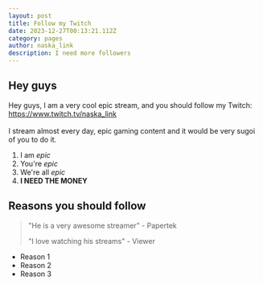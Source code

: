 ```yaml
---
layout: post
title: Follow my Twitch
date: 2023-12-27T00:13:21.112Z
category: pages
author: naska_link
description: I need more followers
---
```


## Hey guys

Hey guys, I am a very cool epic stream, and you should follow my Twitch: <https://www.twitch.tv/naska_link>\
\
I stream almost every day, epic gaming content and it would be very sugoi of you to do it.

1. I am *epic*
2. You're *epic*
3. We're all *epic*
4. **I NEED THE MONEY**

## Reasons you should follow

> "He is a very awesome streamer" - Papertek
>
> "I love watching his streams" - Viewer

* Reason 1
* Reason 2
* Reason 3
